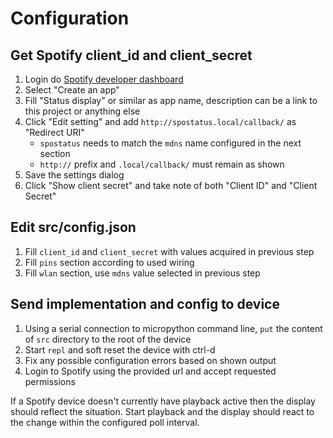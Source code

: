 # Configuration

## Get Spotify client_id and client_secret

1. Login do [Spotify developer dashboard](https://developer.spotify.com/dashboard/login)
2. Select "Create an app"
3. Fill "Status display" or similar as app name, description can be a link to this project or anything else
4. Click "Edit setting" and add `http://spostatus.local/callback/` as "Redirect URI"
   - `spostatus` needs to match the `mdns` name configured in the next section
   - `http://` prefix and `.local/callback/` must remain as shown
5. Save the settings dialog
6. Click "Show client secret" and take note of both "Client ID" and "Client Secret"

## Edit src/config.json

1. Fill `client_id` and `client_secret` with values acquired in previous step
2. Fill `pins` section according to used wiring
3. Fill `wlan` section, use `mdns` value selected in previous step

## Send implementation and config to device

1. Using a serial connection to micropython command line, `put` the content of `src` directory to the root of the device
2. Start `repl` and soft reset the device with ctrl-d
3. Fix any possible configuration errors based on shown output
4. Login to Spotify using the provided url and accept requested permissions

If a Spotify device doesn't currently have playback active then the display should reflect the situation. Start playback and the display should react to the change within the configured poll interval.
